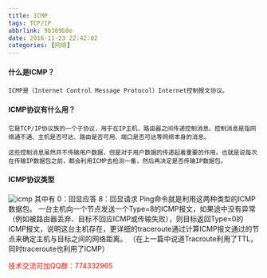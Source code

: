 ```yaml
---
title: ICMP
tags: TCP/IP
abbrlink: 9b389b8e
date: 2016-11-23 22:42:02
categories: [网络]
---
```


#### 什么是ICMP？
	ICMP是（Internet Control Message Protocol）Internet控制报文协议。

#### ICMP协议有什么用？
	它是TCP/IP协议族的一个子协议，用于在IP主机、路由器之间传递控制消息。控制消息是指网络通不通、主机是否可达、路由是否可用、端口是否可达等网络本身的消息。
<!-- more -->
	这些控制消息虽然并不传输用户数据，但是对于用户数据的传递起着重要的作用。也就是说每次在传输IP数据包之前，都会利用ICMP去检测一番，然后再决定是否传输IP数据包。

#### ICMP协议类型
![icmp](http://dl-blog.laoxianyu.cn/icmp_2.png)
其中有 0：回显应答 
       8：回显请求
Ping命令就是利用这两种类型的ICMP数据包。
一台主机向一个节点发送一个Type=8的ICMP报文，如果途中没有异常（例如被路由器丢弃、目标不回应ICMP或传输失败），则目标返回Type=0的ICMP报文，说明这台主机存在，更详细的traceroute通过计算ICMP报文通过的节点来确定主机与目标之间的网络距离。
（在上一篇中说道Tracroute利用了TTL，同时traceroute也利用了ICMP）


<font color=#ff1201>技术交流可加QQ群：774332965</font>
